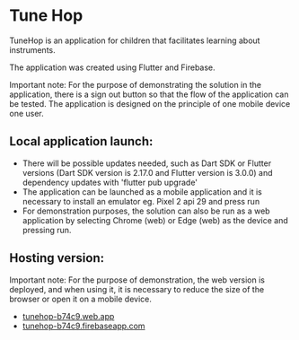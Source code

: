 # Tune Hop

TuneHop is an application for children that facilitates learning about instruments.

The application was created using Flutter and Firebase.

Important note:
For the purpose of demonstrating the solution in the application, there is a sign out button so that the flow of the application can be tested.
The application is designed on the principle of one mobile device one user.

## Local application launch:
- There will be possible updates needed, such as Dart SDK or Flutter versions (Dart SDK version is 2.17.0 and Flutter version is 3.0.0) and dependency updates with 'flutter pub upgrade'
- The application can be launched as a mobile application and it is necessary to install an emulator eg. Pixel 2 api 29 and press run
- For demonstration purposes, the solution can also be run as a web application by selecting Chrome (web) or Edge (web) as the device and pressing run.

## Hosting version:

Important note: For the purpose of demonstration, the web version is deployed, and when using it, it is necessary to reduce the size of the browser or open it on a mobile device.

- [tunehop-b74c9.web.app](https://tunehop-b74c9.web.app/#/)
- [tunehop-b74c9.firebaseapp.com](https://tunehop-b74c9.firebaseapp.com/#/)
